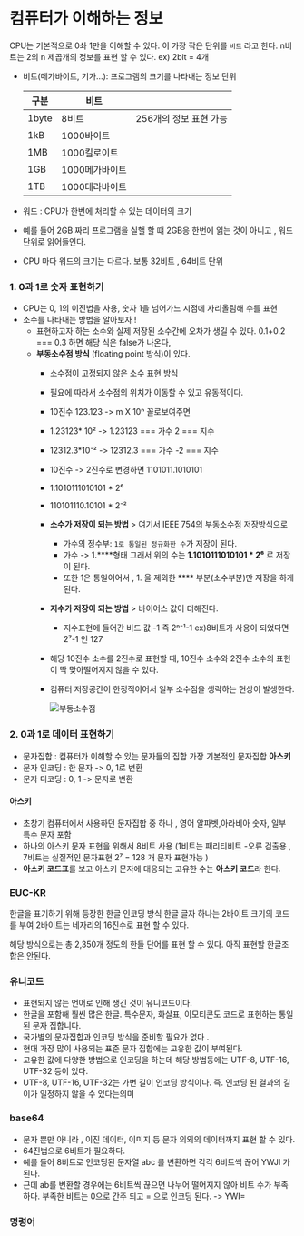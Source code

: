 # 컴퓨터가 이해하는 정보

CPU는 기본적으로 0솨 1만을 이해할 수 있다. 이 가장 작은 단위를 `비트` 라고 한다.
n비트는 2의 n 제곱개의 정보를 표현 할 수 있다. ex) 2bit =  4개

- 비트(메가바이트, 기가...): 프로그램의 크기를 나타내는 정보 단위

  | 구분    | 비트        |                 |
  |-------|-----------|-------------------|
  | 1byte | 8비트       | 256개의 정보 표현 가능|
  | 1kB   | 1000바이트   |                |
  | 1MB   | 1000킬로이트  |                |
  | 1GB   | 1000메가바이트 |                |
  | 1TB   | 1000테라바이트 |                |
-  워드 : CPU가 한번에 처리할 수 있는 데이터의 크기 
- 예를 들어 2GB 짜리 프로그램을 실핼 할 떄 2GB응 한번에 읽는 것이 아니고 , 워드 단위로 읽어들인다. 
- CPU 마다 워드의 크기는 다르다. 보통 32비트 , 64비트 단위

### 1. 0과 1로 숫자 표현하기 

- CPU는 0, 1의 이진법을 사용, 숫자 1을 넘어가느 시점에 자리올림해 수를 표현
- 소수를 나타내는 방법을 알아보자 !
  - 표현하고자 하는 소수와 실제 저장된 소수간에 오차가 생길 수 있다. 0.1+0.2 === 0.3 하면 해당 식은 false가 나온다,
  - **부동소수점 방식** (floating point 방식)이 있다.
    - 소수점이 고정되지 않은 소수 표현 방식
    - 필요에 따라서 소수점의 위치가 이동할 수 있고 유동적이다. 
    - 10진수 123.123 -> m X 10ⁿ 꼴로보여주면
    - 1.23123* 10²  -> 1.23123 === 가수 2 === 지수 
    - 12312.3*10⁻² -> 12312.3 === 가수 -2 === 지수
    - 10진수 -> 2진수로 변경하면 1101011.1010101
    - 1.1010111010101 * 2⁶
    - 110101110.10101 * 2⁻²
    - **소수가 저장이 되는 방법** > 여기서 IEEE 754의 부동소수점 저장방식으로
      - 가수의 정수부: `1로 통일된 정규화한 수`가 저장이 된다.
      - 가수 -> 1.****형태  그래서 위의 수는 **1.1010111010101 * 2⁶** 로 저장이 된다. 
      - 또한 1은 통일이어서 , 1. 울 제외한 **** 부분(소수부분)만 저장을 하게 된다. 
    - **지수가 저장이 되는 방법** > 바이어스 값이 더해진다.
      - 지수표현에 들어간 비드 값 -1 즉  2ⁿ⁻¹-1 ex)8비트가 사용이 되었다면 2⁷-1 인 127
    - 해당 10진수 소수를 2진수로 표현할 때, 10진수 소수와 2진수 소수의 표현이 딱 맞아떨어지지 않을 수 있다. 
    - 컴퓨터 저장공간이 한정적이어서 일부 소수점을 생략하는 현상이 발생한다.
    
      ![부동소수점](https://csnote.net/assets/img/arch/floatingpoint.png)

### 2. 0과 1로 데이터 표현하기

- 문자집합 : 컴퓨터가 이해할 수 있는 문자들의 집합  가장 기본적인 문자집합 **아스키**
- 문자 인코딩 : 한 문자 -> 0, 1로 변환 
- 문자 디코딩 : 0, 1 -> 문자로 변환

#### 아스키
 - 초창기 컴퓨터에서 사용하던 문자집합 중 하나 , 영어 알파벳,아라비아 숫자, 일부 특수 문자 포함
 - 하나의 아스키 문자 표현을 위해서 8비트 사용 (1비트는 패리티비트 -오류 검출용 , 7비트는 실질적인 문자표현 2⁷ = 128 개 문자 표현가능 )
 - **아스키 코드표**를 보고 아스키 문자에 대응되는 고유한 수는 **아스키 코드**라 한다. 
### EUC-KR
한글을 표기하기 위해 등장한 한글 인코딩 방식 
한글 글자 하나는 2바이트 크기의 코드를 부여 2바이트는 네자리의 16진수로 표현 할 수 있다.

해당 방식으로는 총 2,350개 정도의 한들 단어를 표현 할 수 있다. 아직 표현할 한글조합은 안된다. 
### 유니코드 
- 표현되지 않는 언어로 인해 생긴 것이 유니코드이다. 
- 한글을 포함해 훨씬 많은 한글. 특수문자, 화살표, 이모티콘도 코드로 표현하는 통일된 문자 집합니다.
- 국가별의 문자집합과 인코딩 방식을 준비할 필요가 없다 .
- 현대 가장 많이 사용되는 표준 문자 집합에는 고유한 값이 부여된다. 
- 고유한 값에 다양한 방법으로 인코딩을 하는데 해당 방법등에는 UTF-8, UTF-16, UTF-32 등이 있다. 
- UTF-8, UTF-16, UTF-32는 가변 길이 인코딩 방식이다. 즉. 인코딩 된 결과의 길이가 일정하지 않을 수 있다는의미 
### base64
- 문자 뿐만 아니라 , 이진 데이터, 이미지 등  문자 의외의 데이터까지 표현 할 수 있다. 
- 64진법으로 6비트가 필요하다.
- 예를 들어 8비트로 인코딩된 문자열 abc 를 변환하면 각각 6비트씩 끊어 YWJI 가된다. 
- 근데 ab를 변환할 경우에는 6비트씩 끊으면 나누어 떨어지지 않아 비트 수가 부족하다. 부족한 비트는 0으로 간주 되고 = 으로 인코딩 된다. -> YWI=

### 명령어